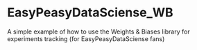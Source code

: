 # EasyPeasyDataSciense_WB
A simple example of how to use the Weights &amp; Biases library for experiments tracking (for EasyPeasyDataSciense fans)
